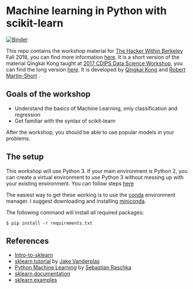 # Machine learning in Python with scikit-learn

[![Binder](https://mybinder.org/badge.svg)](https://mybinder.org/v2/gh/qingkaikong/20171206_ML_basics_THW/master)

This repo contains the workshop material for [The Hacker Within Berkeley](http://www.thehackerwithin.org/berkeley/) Fall 2018, you can find more information [here](https://bids.github.io/dats/posts/2018-11-05-mlsklearn.html). It is a short version of the material Qingkai Kong taught at [2017 CDIPS Data Science Workshop](http://cdips.physics.berkeley.edu/2017-cdips-data-science-workshop/), you can find the long version [here](https://github.com/qingkaikong/20170628_ML_sklearn). It is developed by [Qingkai Kong](http://seismo.berkeley.edu/qingkaikong/) and [Robert Martin-Short](https://rmartinshort.jimdo.com/) . 

## Goals of the workshop

* Understand the basics of Machine Learning, only classification and regression
* Get familiar with the syntax of scikit-learn

After the workshop, you should be able to use popular models in your problems. 

## The setup

This workshop will use Python 3. If your main environment is Python 2, you can create a virtual environment to use Python 3 without messing up with your existing environment. You can follow steps [here](http://qingkaikong.blogspot.com/2017/06/python-using-virtual-environments.html) 

The easiest way to get these working is to use the [conda](http://store.continuum.io/) environment manager.
I suggest downloading and installing [miniconda](http://conda.pydata.org/miniconda.html).

The following command will install all required packages:

```
$ pip install -r requirements.txt
```

## References

* [Intro-to-sklearn](https://github.com/PythonWorkshop/intro-to-sklearn)
* [sklearn tutorial](https://github.com/jakevdp/sklearn_tutorial) by [Jake Vanderplas](https://staff.washington.edu/jakevdp/)
* [Python Machine Learning](https://www.amazon.com/Python-Machine-Learning-Sebastian-Raschka/dp/1783555130/) by [Sebastian Raschka](https://sebastianraschka.com/)
* [sklearn documentation](http://scikit-learn.org/stable/documentation.html)  
* [sklearn examples](http://scikit-learn.org/stable/auto_examples/index.html)   
